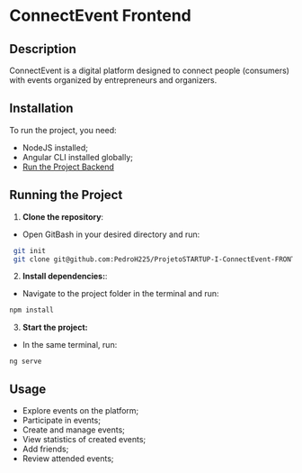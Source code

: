 # ConnectEvent Frontend

## Description
ConnectEvent is a digital platform designed to connect people (consumers) with events organized by entrepreneurs and organizers.

## Installation
To run the project, you need:
  - NodeJS installed;
  - Angular CLI installed globally;
  - [Run the Project Backend](https://github.com/PedroH225/Projeto_STARTUP-I-ConnectEvent-BACKEND.git)

## Running the Project
1. **Clone the repository**:
  - Open GitBash in your desired directory and run:
  ```bash
   git init
   git clone git@github.com:PedroH225/ProjetoSTARTUP-I-ConnectEvent-FRONTEND.git
  ```

2. **Install dependencies:**:
  - Navigate to the project folder in the terminal and run:
   ```bash
   npm install
   ```

3. **Start the project:**
  - In the same terminal, run:
  ```
  ng serve
  ```

## Usage
  - Explore events on the platform;
  - Participate in events;
  - Create and manage events;
  - View statistics of created events;
  - Add friends;
  - Review attended events;
